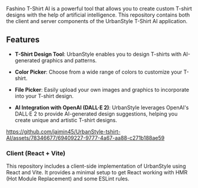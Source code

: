 

Fashino T-Shirt AI is a powerful tool that allows you to create custom T-shirt designs with the help of artificial intelligence. This repository contains both the client and server components of the UrbanStyle T-Shirt AI application.

## Features

- **T-Shirt Design Tool**: UrbanStyle enables you to design T-shirts with AI-generated graphics and patterns.

- **Color Picker**: Choose from a wide range of colors to customize your T-shirt.

- **File Picker**: Easily upload your own images and graphics to incorporate into your T-shirt design.

- **AI Integration with OpenAI (DALL·E 2)**: UrbanStyle leverages OpenAI's DALL·E 2 to provide AI-generated design suggestions, helping you create unique and artistic T-shirt designs.



https://github.com/jaimin45/UrbanStyle-tshirt-AI/assets/78346677/69409227-9777-4a67-aa88-c271b188ae59



### Client (React + Vite)

This repository includes a client-side implementation of UrbanStyle using React and Vite. It provides a minimal setup to get React working with HMR (Hot Module Replacement) and some ESLint rules.
